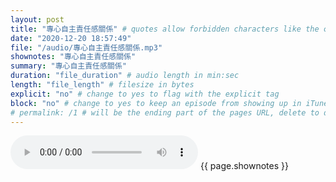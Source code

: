 ```yaml
---
layout: post
title: "專心自主責任感關係" # quotes allow forbidden characters like the colon
date: "2020-12-20 18:57:49"
file: "/audio/專心自主責任感關係.mp3"
shownotes: "專心自主責任感關係"
summary: "專心自主責任感關係"
duration: "file_duration" # audio length in min:sec
length: "file_length" # filesize in bytes
explicit: "no" # change to yes to flag with the explicit tag
block: "no" # change to yes to keep an episode from showing up in iTunes
# permalink: /1 # will be the ending part of the pages URL, delete to default to the title
---
```


<audio controls>
<source src="{{site.url}}{{site.baseurl}}{{ page.file }}" type="audio/x-mp3">
Your browser does not support the audio element.
</audio>
{{ page.shownotes }}
